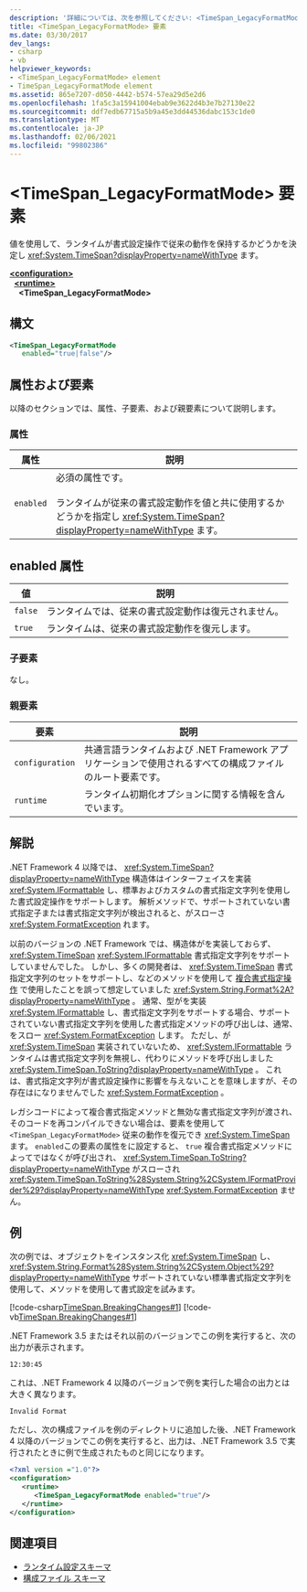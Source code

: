 ```yaml
---
description: '詳細については、次を参照してください: <TimeSpan_LegacyFormatMode> 要素'
title: <TimeSpan_LegacyFormatMode> 要素
ms.date: 03/30/2017
dev_langs:
- csharp
- vb
helpviewer_keywords:
- <TimeSpan_LegacyFormatMode> element
- TimeSpan_LegacyFormatMode element
ms.assetid: 865e7207-d050-4442-b574-57ea29d5e2d6
ms.openlocfilehash: 1fa5c3a15941004ebab9e3622d4b3e7b27130e22
ms.sourcegitcommit: ddf7edb67715a5b9a45e3dd44536dabc153c1de0
ms.translationtype: MT
ms.contentlocale: ja-JP
ms.lasthandoff: 02/06/2021
ms.locfileid: "99802386"
---
```

# <a name="timespan_legacyformatmode-element"></a>\<TimeSpan_LegacyFormatMode> 要素

値を使用して、ランタイムが書式設定操作で従来の動作を保持するかどうかを決定し <xref:System.TimeSpan?displayProperty=nameWithType> ます。

[**\<configuration>**](../configuration-element.md)\
&nbsp;&nbsp;[**\<runtime>**](runtime-element.md)\
&nbsp;&nbsp;&nbsp;&nbsp;**\<TimeSpan_LegacyFormatMode>**  

## <a name="syntax"></a>構文

```xml
<TimeSpan_LegacyFormatMode
   enabled="true|false"/>
```

## <a name="attributes-and-elements"></a>属性および要素

以降のセクションでは、属性、子要素、および親要素について説明します。

### <a name="attributes"></a>属性

|属性|説明|
|---------------|-----------------|
|`enabled`|必須の属性です。<br /><br /> ランタイムが従来の書式設定動作を値と共に使用するかどうかを指定し <xref:System.TimeSpan?displayProperty=nameWithType> ます。|

## <a name="enabled-attribute"></a>enabled 属性

|値|説明|
|-----------|-----------------|
|`false`|ランタイムでは、従来の書式設定動作は復元されません。|
|`true`|ランタイムは、従来の書式設定動作を復元します。|

### <a name="child-elements"></a>子要素

なし。

### <a name="parent-elements"></a>親要素

|要素|説明|
|-------------|-----------------|
|`configuration`|共通言語ランタイムおよび .NET Framework アプリケーションで使用されるすべての構成ファイルのルート要素です。|
|`runtime`|ランタイム初期化オプションに関する情報を含んでいます。|

## <a name="remarks"></a>解説

.NET Framework 4 以降では、 <xref:System.TimeSpan?displayProperty=nameWithType> 構造体はインターフェイスを実装 <xref:System.IFormattable> し、標準およびカスタムの書式指定文字列を使用した書式設定操作をサポートします。 解析メソッドで、サポートされていない書式指定子または書式指定文字列が検出されると、がスローさ <xref:System.FormatException> れます。

以前のバージョンの .NET Framework では、構造体がを実装しておらず、 <xref:System.TimeSpan> <xref:System.IFormattable> 書式指定文字列をサポートしていませんでした。 しかし、多くの開発者は、 <xref:System.TimeSpan> 書式指定文字列のセットをサポートし、などのメソッドを使用して [複合書式指定操作](../../../../standard/base-types/composite-formatting.md) で使用したことを誤って想定していました <xref:System.String.Format%2A?displayProperty=nameWithType> 。 通常、型がを実装 <xref:System.IFormattable> し、書式指定文字列をサポートする場合、サポートされていない書式指定文字列を使用した書式指定メソッドの呼び出しは、通常、をスロー <xref:System.FormatException> します。 ただし、が <xref:System.TimeSpan> 実装されていないため、 <xref:System.IFormattable> ランタイムは書式指定文字列を無視し、代わりにメソッドを呼び出しました <xref:System.TimeSpan.ToString?displayProperty=nameWithType> 。 これは、書式指定文字列が書式設定操作に影響を与えないことを意味しますが、その存在はになりませんでした <xref:System.FormatException> 。

レガシコードによって複合書式指定メソッドと無効な書式指定文字列が渡され、そのコードを再コンパイルできない場合は、要素を使用して `<TimeSpan_LegacyFormatMode>` 従来の動作を復元でき <xref:System.TimeSpan> ます。 `enabled`この要素の属性をに設定すると、 `true` 複合書式指定メソッドによってではなくが呼び出され、 <xref:System.TimeSpan.ToString?displayProperty=nameWithType> がスローされ <xref:System.TimeSpan.ToString%28System.String%2CSystem.IFormatProvider%29?displayProperty=nameWithType> <xref:System.FormatException> ません。

## <a name="example"></a>例

次の例では、オブジェクトをインスタンス化 <xref:System.TimeSpan> し、 <xref:System.String.Format%28System.String%2CSystem.Object%29?displayProperty=nameWithType> サポートされていない標準書式指定文字列を使用して、メソッドを使用して書式設定を試みます。

[!code-csharp[TimeSpan.BreakingChanges#1](../../../../../samples/snippets/csharp/VS_Snippets_CLR/timespan.breakingchanges/cs/legacyformatmode1.cs#1)]
[!code-vb[TimeSpan.BreakingChanges#1](../../../../../samples/snippets/visualbasic/VS_Snippets_CLR/timespan.breakingchanges/vb/legacyformatmode1.vb#1)]

.NET Framework 3.5 またはそれ以前のバージョンでこの例を実行すると、次の出力が表示されます。

```console
12:30:45
```

これは、.NET Framework 4 以降のバージョンで例を実行した場合の出力とは大きく異なります。

```console
Invalid Format
```

ただし、次の構成ファイルを例のディレクトリに追加した後、.NET Framework 4 以降のバージョンでこの例を実行すると、出力は、.NET Framework 3.5 で実行されたときに例で生成されたものと同じになります。

```xml
<?xml version ="1.0"?>
<configuration>
   <runtime>
      <TimeSpan_LegacyFormatMode enabled="true"/>
   </runtime>
</configuration>
```

## <a name="see-also"></a>関連項目

- [ランタイム設定スキーマ](index.md)
- [構成ファイル スキーマ](../index.md)

